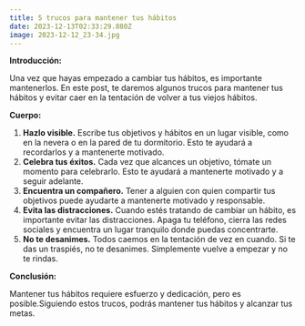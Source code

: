 ```yaml
---
title: 5 trucos para mantener tus hábitos
date: 2023-12-13T02:33:29.880Z
image: 2023-12-12_23-34.jpg
---
```

**Introducción:**

Una vez que hayas empezado a cambiar tus hábitos, es importante mantenerlos. En este post, te daremos algunos trucos para mantener tus hábitos y evitar caer en la tentación de volver a tus viejos hábitos.

**Cuerpo:**

1. **Hazlo visible.** Escribe tus objetivos y hábitos en un lugar visible, como en la nevera o en la pared de tu dormitorio. Esto te ayudará a recordarlos y a mantenerte motivado.
2. **Celebra tus éxitos.** Cada vez que alcances un objetivo, tómate un momento para celebrarlo. Esto te ayudará a mantenerte motivado y a seguir adelante.
3. **Encuentra un compañero.** Tener a alguien con quien compartir tus objetivos puede ayudarte a mantenerte motivado y responsable.
4. **Evita las distracciones.** Cuando estés tratando de cambiar un hábito, es importante evitar las distracciones. Apaga tu teléfono, cierra las redes sociales y encuentra un lugar tranquilo donde puedas concentrarte.
5. **No te desanimes.** Todos caemos en la tentación de vez en cuando. Si te das un traspiés, no te desanimes. Simplemente vuelve a empezar y no te rindas.

**Conclusión:**

Mantener tus hábitos requiere esfuerzo y dedicación, pero es posible.Siguiendo estos trucos, podrás mantener tus hábitos y alcanzar tus metas.
